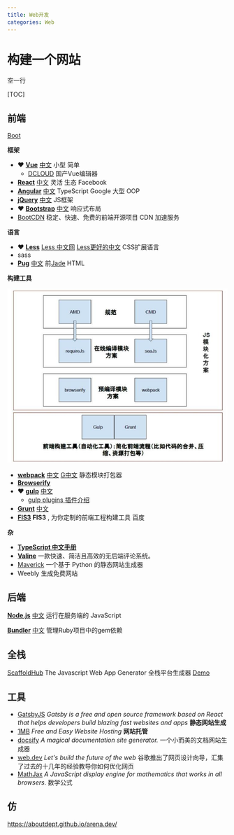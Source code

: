 ```yaml
---
title: Web开发
categories: Web
---
```


# 构建一个网站

空一行

[TOC]



## 前端

[Boot](https://www.bootcss.com/)

**框架**

- ❤ [**Vue**](https://vuejs.org/) [中文](https://cn.vuejs.org/) 小型 简单
  - [DCLOUD](https://www.dcloud.io/) 国产Vue编辑器
- [**React**](https://reactjs.org/) [中文](https://zh-hans.reactjs.org/) 灵活 生态 Facebook
- [**Angular**](https://angular.io/) [中文](https://angular.cn/) TypeScript Google 大型 OOP
- **[jQuery](https://jquery.com/)** [中文](http://jquery.cuishifeng.cn/) JS框架
- ❤ [**Bootstrap**](https://getbootstrap.com/) [中文](https://www.bootcss.com/) 响应式布局
- [BootCDN](https://www.bootcdn.cn/) 稳定、快速、免费的前端开源项目 CDN 加速服务

**语言**

- ❤ [**Less**](http://lesscss.org/) [Less 中文网](http://lesscss.cn/) [Less更好的中文](https://less.bootcss.com/) CSS扩展语言
- sass
- [**Pug**](https://pugjs.org) [中文](https://pugjs.org/zh-cn/api/getting-started.html) 前[Jade](http://jade-lang.com/) HTML

**构建工具**

![img](../_src/2020-02-24-web-1.jpg)

- [**webpack**](https://webpack.js.org/) [中文](https://webpack.docschina.org/) [G中文](https://www.webpackjs.com/) 静态模块打包器
- [**Browserify**](http://browserify.org/) 
- ❤ [**gulp**](https://gulpjs.com/) [中文](https://www.gulpjs.com.cn/) 
  - [gulp plugins 插件介绍](https://colobu.com/2014/11/17/gulp-plugins-introduction/)
- [**Grunt**](https://gruntjs.com/) [中文](https://www.gruntjs.net/) 
- [**FIS3**](http://fis.baidu.com/) **FIS3** , 为你定制的前端工程构建工具 百度

**杂**

- [**TypeScript 中文手册**](https://typescript.bootcss.com/)
- [**Valine**](https://valine.js.org/) 一款快速、简洁且高效的无后端评论系统。
- [Maverick](https://github.com/AlanDecode/Maverick) 一个基于 Python 的静态网站生成器
- Weebly 生成免费网站



## 后端

[**Node.js**](https://nodejs.org/) [中文](https://nodejs.org/zh-cn/) 运行在服务端的 JavaScript

[**Bundler**](https://bundler.io/) [中文](https://www.bundler.cn/) 管理Ruby项目中的gem依赖





## 全栈

[ScaffoldHub](https://scaffoldhub.io/) The Javascript Web App Generator 全栈平台生成器 [Demo](https://react-antd-demo.firebaseapp.com/auth/signin)



## 工具

- [GatsbyJS](https://www.gatsbyjs.org/) *Gatsby is a free and open source framework based on React that helps developers build blazing fast websites and apps* **静态网站生成**
- [1MB](https://1mb.site/) *Free and Easy Website Hosting* **网站托管**
- [docsify](https://docsify.js.org/) *A magical documentation site generator.* 一个小而美的文档网站生成器
- [web.dev](https://web.dev/) *Let's build the future of the web* 谷歌推出了网页设计向导，汇集了过去的十几年的经验教导你如何优化网页
- [MathJax](https://www.mathjax.org/) *A JavaScript display engine for mathematics that works in all browsers.* 数学公式

## 仿

https://aboutdept.github.io/arena.dev/